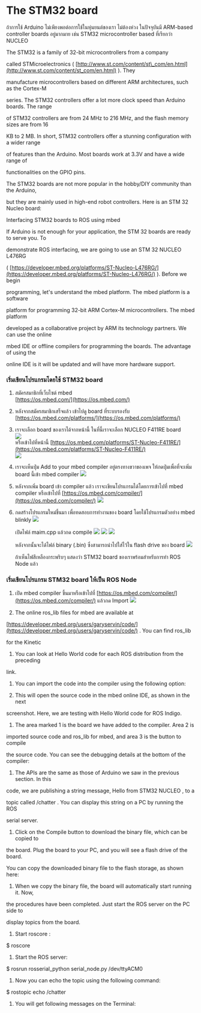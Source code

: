 # The STM32 board

ถ้าการใช้ Arduino ไม่เพียงพอต่อการใช้ในหุ่นยนต์ของเรา ไม่ต้องห่วง ในปัจจุบันมี ARM-based controller boards อยู่มากมาย เช่น STM32 microcontroller based ที่เรียกว่า NUCLEO

The STM32 is a family of 32-bit microcontrollers from a company

called STMicroelectronics \( [http://www.st.com/content/st\_com/en.html](http://www.st.com/content/st_com/en.html) \). They

manufacture microcontrollers based on different ARM architectures, such as the Cortex-M

series. The STM32 controllers offer a lot more clock speed than Arduino boards. The range

of STM32 controllers are from 24 MHz to 216 MHz, and the flash memory sizes are from 16

KB to 2 MB. In short, STM32 controllers offer a stunning configuration with a wider range

of features than the Arduino. Most boards work at 3.3V and have a wide range of

functionalities on the GPIO pins.

The STM32 boards are not more popular in the hobby/DIY community than the Arduino,

but they are mainly used in high-end robot controllers. Here is an STM 32 Nucleo board:

Interfacing STM32 boards to ROS using mbed

If Arduino is not enough for your application, the STM 32 boards are ready to serve you. To

demonstrate ROS interfacing, we are going to use an STM 32 NUCLEO L476RG

\( [https://developer.mbed.org/platforms/ST-Nucleo-L476RG/](https://developer.mbed.org/platforms/ST-Nucleo-L476RG/) \). Before we begin

programming, let's understand the mbed platform. The mbed platform is a software

platform for programming 32-bit ARM Cortex-M microcontrollers. The mbed platform

developed as a collaborative project by ARM its technology partners. We can use the online

mbed IDE or offline compilers for programming the boards. The advantage of using the

online IDE is it will be updated and will have more hardware support.

### เริ่มเขียนโปรแกรมโดยใช้ STM32 board

1. สมัครสมาชิกที่เว็บไซต์ mbed  
   [https://os.mbed.com/](https://os.mbed.com/)

2. หลังจากสมัครสมาชิกเสร็จแล้ว เข้าไปดู board ที่ระบบรองรับ  
   [https://os.mbed.com/platforms/](https://os.mbed.com/platforms/)

3. เราจะเลือก board ของเราได้จากหน้านี้ ในที่นี้เราจะเลือก NUCLEO F411RE board  
   ![](/assets/mbed_1.png)  
   หรือเข้าไปที่หน้านี้ [https://os.mbed.com/platforms/ST-Nucleo-F411RE/](https://os.mbed.com/platforms/ST-Nucleo-F411RE/)  
   ![](/assets/mbed_2.png)

4. เราจะเห็นปุ่ม Add to your mbed compiler อยู่ตรงทางขวาของเพจ ให้กดปุ่มเพื่อที่จะเพิ่ม board นี้เข้า mbed compiler 
   ![](/assets/mbed_3.png)
   
5. หลังจากเพิ่ม board เข้า compiler แล้ว เราจะเขียนโปรแกรมได้โดยการเข้าไปที่ mbed compiler
   หรือเข้าไปที่ [https://os.mbed.com/compiler/](https://os.mbed.com/compiler/)
   ![](/assets/mbed_4.png)

6. กดสร้างโปรแกรมใหม่ขึ้นมา เพื่อทดสอบการทำงานของ board โดยใช้โปรแกรมตัวอย่าง mbed blinkly
   ![](/assets/mbed_5.png)
   
   เปิดไฟล์ maim.cpp แล้วกด compile
   ![](/assets/mbed_6.png)
   ![](/assets/mbed_7.png)
   ![](/assets/mbed_8.png)
   
   หลังจากนั้นจะได้ไฟล์ binary (.bin) ซึ่งสามารถนำไปใส่ไว้ใน flash drive ของ board
   ![](/assets/mbed_9.png)
   
   ถ้าเห็นไฟสีเหลืองกระพริบๆ แสดงว่า STM32 board ของเราพร้อมสำหรับการทำ ROS Node แล้ว

### เริ่มเขียนโปรแกรม STM32 board ให้เป็น ROS Node

1. เปิด mbed compiler ขึ้นมาหรือเข้าไปที่ [https://os.mbed.com/compiler/](https://os.mbed.com/compiler/) แล้วกด Import
   ![](/assets/mbed_10.png)

6. The online ros_lib files for mbed are available at

[https://developer.mbed.org/users/garyservin/code/](https://developer.mbed.org/users/garyservin/code/) . You can find ros\_lib

for the Kinetic

1. You can look at Hello World code for each ROS distribution from the preceding

link.

1. You can import the code into the compiler using the following option:

2. This will open the source code in the mbed online IDE, as shown in the next

screenshot. Here, we are testing with Hello World code for ROS Indigo.

1. The area marked 1 is the board we have added to the compiler. Area 2 is

imported source code and ros\_lib for mbed, and area 3 is the button to compile

the source code. You can see the debugging details at the bottom of the compiler:

1. The APIs are the same as those of Arduino we saw in the previous section. In this

code, we are publishing a string message, Hello from STM32 NUCLEO , to a

topic called /chatter . You can display this string on a PC by running the ROS

serial server.

1. Click on the Compile button to download the binary file, which can be copied to

the board. Plug the board to your PC, and you will see a flash drive of the board.

You can copy the downloaded binary file to the flash storage, as shown here:

1. When we copy the binary file, the board will automatically start running it. Now,

the procedures have been completed. Just start the ROS server on the PC side to

display topics from the board.

1. Start roscore :

$ roscore

1. Start the ROS server:

$ rosrun rosserial\_python serial\_node.py /dev/ttyACM0

1. Now you can echo the topic using the following command:

$ rostopic echo /chatter

1. You will get following messages on the Terminal:



